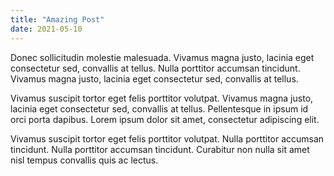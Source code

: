```yaml
---
title: "Amazing Post"
date: 2021-05-10
---
```


Donec sollicitudin molestie malesuada. Vivamus magna justo, lacinia eget consectetur sed, convallis at tellus. Nulla porttitor accumsan tincidunt. Vivamus magna justo, lacinia eget consectetur sed, convallis at tellus.

Vivamus suscipit tortor eget felis porttitor volutpat. Vivamus magna justo, lacinia eget consectetur sed, convallis at tellus. Pellentesque in ipsum id orci porta dapibus. Lorem ipsum dolor sit amet, consectetur adipiscing elit.

Vivamus suscipit tortor eget felis porttitor volutpat. Nulla porttitor accumsan tincidunt. Nulla porttitor accumsan tincidunt. Curabitur non nulla sit amet nisl tempus convallis quis ac lectus.
